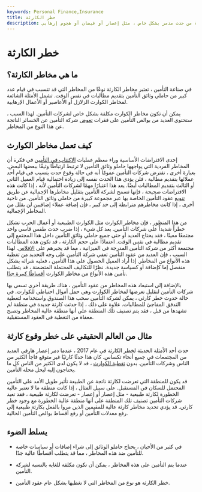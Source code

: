 ```yaml
---
keywords: Personal Finance,Insurance
title: خطر الكارثة
description: خطر الكارثة هو خطر الخسارة من حدث مدمر بشكل خاص ، مثل إعصار أو فيضان أو هجوم إرهابي.
---
```


# خطر الكارثة
## ما هي مخاطر الكارثة؟

في صناعة التأمين ، تعتبر مخاطر الكارثة نوعًا من المخاطر التي قد تتسبب في قيام عدد كبير من حاملي وثائق التأمين بتقديم مطالبات في نفس الوقت. تشمل الأمثلة الشائعة لمخاطر الكوارث الزلازل أو الأعاصير أو الأعمال الإرهابية.

يمكن أن تكون مخاطر الكوارث مكلفة بشكل خاص لشركات التأمين. لهذا السبب ، ستحتوي العديد من بوالص التأمين على فقرات [تعوض](/indemnification-method) شركة التأمين عن الخسائر الناتجة عن هذا النوع من المخاطر.

## كيف تعمل مخاطر الكوارث

إحدى الافتراضات الأساسية وراء معظم عمليات [الاكتتاب في التأمين](/underwriting) في فكرة أن المخاطر الفردية التي يواجهها حاملو وثائق التأمين لا ترتبط ارتباطًا وثيقًا ببعضها البعض. بعبارة أخرى ، تفترض شركات التأمين عمومًا أنه في حالة وقوع حدث يتسبب في قيام أحد عملائها بتقديم مطالبة ، فلن يؤدي هذا الحدث نفسه إلى زيادة احتمالية قيام العميل الثاني أو الثالث بتقديم المطالبات أيضًا. يعد هذا اعتبارًا مهمًا لشركات التأمين لأنه ، إذا كانت هذه الافتراضات صحيحة ، فإنها تسمح لشركة التأمين بتقليل مخاطرها الإجمالية عن طريق [تنويع](/diversification) عقود التأمين الخاصة بها عبر مجموعة كبيرة من حاملي وثائق التأمين. من ناحية أخرى ، إذا كانت مخاطرهم مترابطة إلى حد كبير ، فإن إضافة عملاء إضافيين لن يقلل من المخاطر الإجمالية.

من هذا المنظور ، فإن مخاطر الكوارث مثل الكوارث الطبيعية أو أعمال الحرب تشكل خطراً شديداً على شركات التأمين. بعد كل شيء ، إذا ضرب حدث طقس قاسي واحد مجتمعًا معينًا ، فقد يحتاج العديد أو حتى جميع حاملي وثائق التأمين داخل هذا المجتمع إلى تقديم مطالبة في نفس الوقت. اعتمادًا على حجم الكارثة ، قد تكون هذه المطالبات مجتمعة أكثر من شركة التأمين المدرجة في الميزانية ، مما قد يجبرهم على [الإفلاس](/bankruptcy). لهذا السبب ، فإن العديد من عقود التأمين تعفي شركة التأمين على وجه التحديد من تغطية هذه الأنواع من المخاطر. إذا أراد العميل الحصول على هذا التأمين ، فعليه شرائه بشكل منفصل إما كإضافة أو كسياسة جديدة. نظرًا للتكاليف المحتملة المتضمنة ، قد يتطلب تأمين هذه الأنواع من مخاطر الكوارث [أقساطًا كبيرة جدًا](/insurance-premium).

بالإضافة إلى استبعاد هذه المخاطر من عقود التأمين ، هناك طريقة أخرى تسعى بها شركات التأمين لتقليل تعرضها لمخاطر الكوارث وهي حمل أموال احتياطي للكوارث. في حالة حدوث خطر كارثي ، يمكن لشركة التأمين سحب هذا الصندوق واستخدامه لتغطية التدفق المفاجئ للمطالبات. علاوة على ذلك ، إذا حدثت كارثة جديدة في منطقة لم تشهدها من قبل ، فقد يتم تصنيف تلك المنطقة على أنها منطقة عالية المخاطر وتصبح معفاة من التغطية في العقود المستقبلية.

## مثال من العالم الحقيقي على خطر وقوع كارثة

حدث أحد الأمثلة الحديثة لخطر الكارثة في عام 2017 ، عندما دمر إعصار هارفي العديد من المجتمعات في جميع أنحاء تكساس. كان هذا حدثًا كارثيًا غير متوقع فاجأ الكثير من الناس وشركات التأمين. بدون [تغطية الكوارث](/catastrophe-insurance) ، قد لا يكون لدى الكثير من الناس كل ما يحتاجون إليه ليحل محله التأمين.

قد يكون للمنطقة التي تعرضت لكارثة ناتجة عن الطبيعة تأثير طويل الأمد على التأمين المحتمل للسكان في المستقبل. على سبيل المثال ، إذا كانت منطقة ما لا تعتبر عالية الخطورة لكارثة طبيعية - مثل إعصار أو إعصار - تعرضت لكارثة طبيعية ، فقد تعيد شركات التأمين تصنيف تلك المنطقة على أنها منطقة عالية الخطورة مع وجود خطر كارثي. قد يؤدي تحديد مخاطر كارثة عالية للمقيمين الذين مروا بالفعل بكارثة طبيعية إلى رفع معدلات التأمين أو رفع أقساط بوالص التأمين الحالية.

## يسلط الضوء

- في كثير من الأحيان ، يحتاج حاملو الوثائق إلى شراء إضافات أو سياسات خاصة للتأمين ضد هذه المخاطر ، مما قد يتطلب أقساطًا عالية جدًا.

- عندما يتم التأمين على هذه المخاطر ، يمكن أن تكون مكلفة للغاية بالنسبة لشركة التأمين.

- خطر الكارثة هو نوع من المخاطر التي لا تغطيها بشكل عام عقود التأمين.


